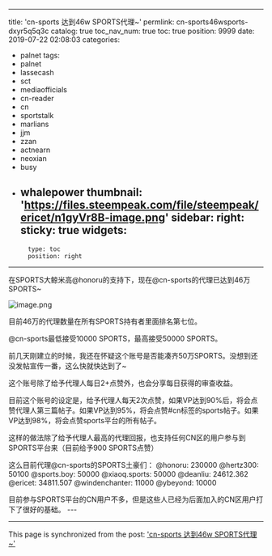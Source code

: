 
---
title: 'cn-sports 达到46w SPORTS代理~'
permlink: cn-sports46wsports-dxyr5q5q3c
catalog: true
toc_nav_num: true
toc: true
position: 9999
date: 2019-07-22 02:08:03
categories:
- palnet
tags:
- palnet
- lassecash
- sct
- mediaofficials
- cn-reader
- cn
- sportstalk
- marlians
- jjm
- zzan
- actnearn
- neoxian
- busy
- whalepower
thumbnail: 'https://files.steempeak.com/file/steempeak/ericet/n1gyVr8B-image.png'
sidebar:
    right:
        sticky: true
widgets:
    -
        type: toc
        position: right
---


在SPORTS大鲸米高@honoru的支持下，现在@cn-sports的代理已达到46万SPORTS~

<img src="https://files.steempeak.com/file/steempeak/ericet/n1gyVr8B-image.png" alt="image.png" /><br/>

目前46万的代理数量在所有SPORTS持有者里面排名第七位。

@cn-sports最低接受10000 SPORTS，最高接受50000 SPORTS。

前几天刚建立的时候，我还在怀疑这个账号是否能凑齐50万SPORTS。没想到还没发帖宣传一番，这么快就快达到了~

这个账号除了给予代理人每日2+点赞外，也会分享每日获得的审查收益。

目前这个账号的设定是，给予代理人每天2次点赞，如果VP达到90%后，将会点赞代理人第三篇帖子。如果VP达到95%，将会点赞#cn标签的sports帖子。如果VP达到98%，将会点赞sports平台的所有帖子。

这样的做法除了给予代理人最高的代理回报，也支持任何CN区的用户参与到SPORTS平台来（目前给予900 SPORTS点赞）

这么目前代理@cn-sports的SPORTS土豪们：
@honoru: 230000 
@hertz300: 50100 
@sports.boy: 50000
@xiaoq.sports: 50000
@deanliu: 24612.362 
@ericet: 34811.507 
@windenchanter: 11000 
@ybeyond: 10000

目前参与SPORTS平台的CN用户不多，但是这些人已经为后面加入的CN区用户打下了很好的基础。 ---

- - -

This page is synchronized from the post: ['cn-sports 达到46w SPORTS代理~'](https://steemit.com/@ericet/cn-sports46wsports-dxyr5q5q3c)
